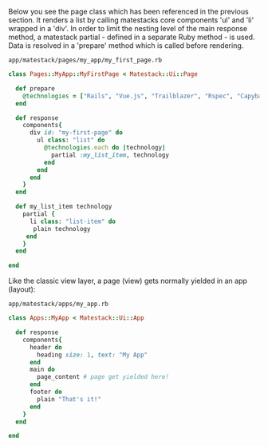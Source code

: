 Below you see the page class which has been referenced in the previous section. It renders a list by calling matestacks core components 'ul' and 'li' wrapped in a 'div'. In order to limit the nesting level of the main response method, a matestack partial - defined in a separate Ruby method - is used. Data is resolved in a 'prepare' method which is called before rendering.

`app/matestack/pages/my_app/my_first_page.rb`

```ruby
class Pages::MyApp::MyFirstPage < Matestack::Ui::Page

  def prepare
    @technologies = ["Rails", "Vue.js", "Trailblazer", "Rspec", "Capybara"]
  end

  def response
    components{
      div id: "my-first-page" do
        ul class: "list" do
          @technologies.each do |technology|
            partial :my_list_item, technology
          end
        end
      end
    }
  end

  def my_list_item technology
    partial {
      li class: "list-item" do
       plain technology
     end
    }
  end

end
```

Like the classic view layer, a page (view) gets normally yielded in an app (layout): 

`app/matestack/apps/my_app.rb`

```ruby
class Apps::MyApp < Matestack::Ui::App

  def response
    components{
      header do
        heading size: 1, text: "My App"
      end
      main do
        page_content # page get yielded here!
      end
      footer do
        plain "That's it!"
      end
    }
  end

end
```
